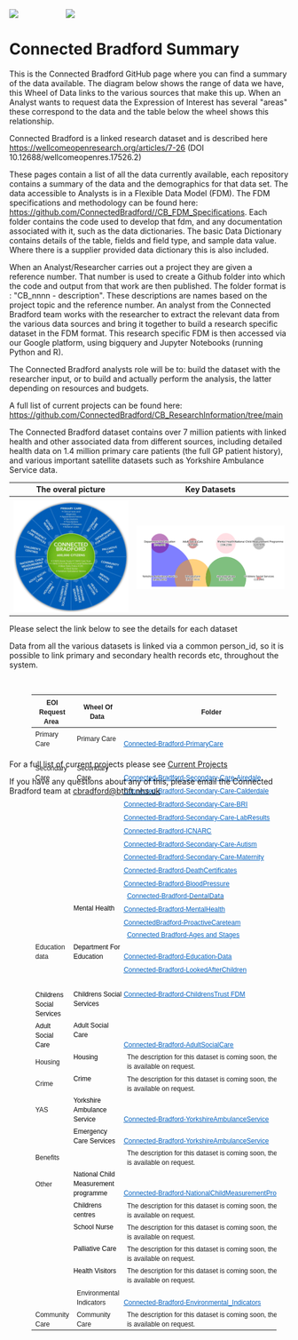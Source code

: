 

<div style="display: flex; justify-content: space-between;">
  <img src="https://github.com/ConnectedBradford/CB_FDM_Specifications/blob/main/CB%20logo%201.png" width="100" style="margin-right: auto;" />
    <img src="https://github.com/ConnectedBradford/CB_FDM_Specifications/blob/main/Spacer.png" width="400" style="margin-right: auto;" />
<!--   <img src="https://github.com/ConnectedBradford/CB_FDM_Specifications/blob/main/SNSDE%20Logo%20%2B%20part%20of%20network.png" width="300"  style="margin-left: auto;"/> -->
</div>



# Connected Bradford Summary

This is the Connected Bradford GitHub page where you can find a summary of the data available. The diagram below shows the range of data we have, this Wheel of Data links to the various sources that make this up. 
When an Analyst wants to request data the Expression of Interest has several "areas" these correspond to the data and the table below the wheel shows this relationship.

Connected Bradford is a linked research dataset and is described here https://wellcomeopenresearch.org/articles/7-26  (DOI 10.12688/wellcomeopenres.17526.2) 

These pages contain a list of all the data currently available, each repository contains a summary of the data and the demographics for that data set. The data accessible to Analysts is in a Flexible Data Model (FDM). The FDM specifications and methodology can be found here: https://github.com/ConnectedBradford//CB_FDM_Specifications. Each folder contains the code used to develop that fdm, and any documentation associated with it, such as the data dictionaries. The basic Data Dictionary contains details of the table, fields and field type, and sample data value. Where there is a supplier provided data dictionary this is also included. 

When an Analyst/Researcher carries out a project they are given a reference number. That number is used to create a Github folder into which the code and output from that work are then published. The folder format is : "CB_nnnn - description". These descriptions are names based on the project topic and the reference number. An analyst from the Connected Bradford team works with the researcher to extract the relevant data from the various data sources and bring it together to build a research specific dataset in the FDM format. This research specific FDM is then accessed via our Google platform, using bigquery and Jupyter Notebooks (running Python and R). 

The Connected Bradford analysts role will be to: build the dataset with the researcher input, or to build and actually perform the analysis, the latter depending on resources and budgets.

A full list of current projects can be found here: https://github.com/ConnectedBradford/CB_ResearchInformation/tree/main

The Connected Bradford dataset contains over 7 million patients with linked health and other associated data from different sources, including detailed health data on 1.4 million primary care patients (the full GP patient history), and various important satellite datasets such as Yorkshire Ambulance Service data.

|        The overal picture                                                                                                                                              |  Key Datasets   |
| --------------------------------------------------------------------------------------------------------------------------------------------------- | ------------- |
| <a href="https://github.com/ConnectedBradford/">
  <img  alt="ConnectedBradford" width="385px" class="center" src="https://github.com/ConnectedBradford/.github/blob/main/CBrad.gif?raw=true" /> </a>  |  <img align="left" alt="ConnectedBradford" width="500px" src="https://github.com/ConnectedBradford/CB_FDM_Specifications/blob/main/docs/wheel.png?raw=true" /> |

 Please select the link below to see the details for each dataset 

Data from all the various datasets is linked via a common person_id, so it is possible to link primary and secondary health records etc, throughout the system.
<p>
    &nbsp;
</p>
<figure class="table" style="height:10px;width:87.73%;">
    <table class="ck-table-resized">
        <colgroup><col style="width:14.61%;"><col style="width:26.34%;"><col style="width:59.05%;"></colgroup>
        <thead>
            <tr>
                <th>
                    <span style="font-family:Tahoma, Geneva, sans-serif;font-size:12px;">EOI Request Area&nbsp;</span>
                </th>
                <th>
                    <span style="font-family:Tahoma, Geneva, sans-serif;font-size:12px;">Wheel Of Data&nbsp;</span>
                </th>
                <th>
                    <span style="font-family:Tahoma, Geneva, sans-serif;font-size:12px;">Folder&nbsp;</span>
                </th>
            </tr>
        </thead>
        <tbody>
            <tr>
                <td>
                    <span style="font-family:Tahoma, Geneva, sans-serif;font-size:12px;">Primary Care</span>
                </td>
                <td>
                    <span style="font-family:Tahoma, Geneva, sans-serif;font-size:12px;">Primary Care&nbsp;</span>
                </td>
                <td class="xl65" style="font-style:normal;font-weight:400;height:14.5pt;padding-left:1px;padding-right:1px;padding-top:1px;text-wrap:nowrap;vertical-align:bottom;white-space-collapse:collapse;width:246pt;" height="19" width="327">
                    <a target="_blank" rel="noopener noreferrer" href="https://github.com/ConnectedBradford/Connected-Bradford-PrimaryCare"><span style="color:rgb(5,99,193);font-family:Tahoma, Geneva, sans-serif;font-size:12px;"><u>Connected-Bradford-PrimaryCare</u></span></a>
                </td>
            </tr>
            <tr>
                <td>
                    &nbsp;
                </td>
                <td>
                    &nbsp;
                </td>
                <td>
                    &nbsp;
                </td>
            </tr>
            <tr>
                <td>
                    <span style="font-family:Tahoma, Geneva, sans-serif;font-size:12px;">Secondary Care</span>
                </td>
                <td>
                    <span style="font-family:Tahoma, Geneva, sans-serif;font-size:12px;">Secondary Care</span>
                </td>
                <td class="xl65" style="font-style:normal;font-weight:400;height:14.5pt;padding-left:1px;padding-right:1px;padding-top:1px;text-wrap:nowrap;vertical-align:bottom;white-space-collapse:collapse;width:246pt;" height="19" width="327">
                    <a target="_blank" rel="noopener noreferrer" href="https://github.com/ConnectedBradford/Connected-Bradford-Secondary-Care-Airedale"><span style="color:rgb(5,99,193);font-family:Tahoma, Geneva, sans-serif;font-size:12px;"><u>Connected-Bradford-Secondary-Care-Airedale</u></span></a>
                </td>
            </tr>
            <tr>
                <td>
                    &nbsp;
                </td>
                <td>
                    &nbsp;
                </td>
                <td class="xl65" style="font-style:normal;font-weight:400;height:14.5pt;padding-left:1px;padding-right:1px;padding-top:1px;text-wrap:nowrap;vertical-align:bottom;white-space-collapse:collapse;" height="19">
                    <a target="_blank" rel="noopener noreferrer" href="https://github.com/ConnectedBradford/Connected-Bradford-Secondary-Care-Calderdale"><span style="color:rgb(5,99,193);font-family:Tahoma, Geneva, sans-serif;font-size:12px;"><u>Connected-Bradford-Secondary-Care-Calderdale</u></span></a>
                </td>
            </tr>
            <tr>
                <td>
                    &nbsp;
                </td>
                <td>
                    &nbsp;
                </td>
                <td class="xl65" style="font-style:normal;font-weight:400;height:14.5pt;padding-left:1px;padding-right:1px;padding-top:1px;text-wrap:nowrap;vertical-align:bottom;white-space-collapse:collapse;" height="19">
                    <a target="_blank" rel="noopener noreferrer" href="https://github.com/ConnectedBradford/Connected-Bradford-Secondary-Care-BRI"><span style="color:rgb(5,99,193);font-family:Tahoma, Geneva, sans-serif;font-size:12px;"><u>Connected-Bradford-Secondary-Care-BRI</u></span></a>
                </td>
            </tr>
            <tr>
                <td>
                    &nbsp;
                </td>
                <td>
                    &nbsp;
                </td>
                <td class="xl65" style="font-style:normal;font-weight:400;height:14.5pt;padding-left:1px;padding-right:1px;padding-top:1px;text-wrap:nowrap;vertical-align:bottom;white-space-collapse:collapse;" height="19">
                    <a target="_blank" rel="noopener noreferrer" href="https://github.com/ConnectedBradford/Connected-Bradford-Secondary-Care-LabResults"><span style="color:rgb(5,99,193);font-family:Tahoma, Geneva, sans-serif;font-size:12px;"><u>Connected-Bradford-Secondary-Care-LabResults</u></span></a>
                </td>
            </tr>
            <tr>
                <td>
                    &nbsp;
                </td>
                <td>
                    &nbsp;
                </td>
                <td class="xl65" style="font-style:normal;font-weight:400;height:14.5pt;padding-left:1px;padding-right:1px;padding-top:1px;text-wrap:nowrap;vertical-align:bottom;white-space-collapse:collapse;" height="19">
                    <a target="_blank" rel="noopener noreferrer" href="https://github.com/ConnectedBradford/Connected-Bradford-ICNARC"><span style="color:rgb(5,99,193);font-family:Tahoma, Geneva, sans-serif;font-size:12px;"><u>Connected-Bradford-ICNARC</u></span></a>
                </td>
            </tr>
            <tr>
                <td>
                    &nbsp;
                </td>
                <td>
                    &nbsp;
                </td>
                <td class="xl65" style="font-style:normal;font-weight:400;height:14.5pt;padding-left:1px;padding-right:1px;padding-top:1px;text-wrap:nowrap;vertical-align:bottom;white-space-collapse:collapse;" height="19">
                    <a target="_blank" rel="noopener noreferrer" href="https://github.com/ConnectedBradford/Connected-Bradford-Secndary-Care-Autism"><span style="color:rgb(5,99,193);font-family:Tahoma, Geneva, sans-serif;font-size:12px;"><u>Connected-Bradford-Secondary-Care-Autism</u></span></a>
                </td>
            </tr>
            <tr>
                <td>
                    &nbsp;
                </td>
                <td>
                    &nbsp;
                </td>
                <td class="xl65" style="font-style:normal;font-weight:400;height:14.5pt;padding-left:1px;padding-right:1px;padding-top:1px;text-wrap:nowrap;vertical-align:bottom;white-space-collapse:collapse;" height="19">
                    <a target="_blank" rel="noopener noreferrer" href="https://github.com/ConnectedBradford/Connected-Bradford-Secondary-Care-Maternity"><span style="color:rgb(5,99,193);font-family:Tahoma, Geneva, sans-serif;font-size:12px;"><u>Connected-Bradford-Secondary-Care-Maternity</u></span></a>
                </td>
            </tr>
            <tr>
                <td>
                    &nbsp;
                </td>
                <td>
                    &nbsp;
                </td>
                <td class="xl65" style="font-style:normal;font-weight:400;height:14.5pt;padding-left:1px;padding-right:1px;padding-top:1px;text-wrap:nowrap;vertical-align:bottom;white-space-collapse:collapse;width:246pt;" height="19" width="327">
                    <a target="_blank" rel="noopener noreferrer" href="https://github.com/ConnectedBradford/Connected-Bradford-DeathCertificates"><span style="color:rgb(5,99,193);font-family:Tahoma, Geneva, sans-serif;font-size:12px;"><u>Connected-Bradford-DeathCertificates</u></span></a>
                </td>
            </tr>
            <tr>
                <td>
                    &nbsp;
                </td>
                <td>
                    &nbsp;
                </td>
                <td class="xl65" style="font-style:normal;font-weight:400;height:14.5pt;padding-left:1px;padding-right:1px;padding-top:1px;text-wrap:nowrap;vertical-align:bottom;white-space-collapse:collapse;width:246pt;" height="19" width="327">
                    <a target="_blank" rel="noopener noreferrer" href="https://github.com/ConnectedBradford/Connected-Bradford-BloodPressure"><span style="color:rgb(5,99,193);font-family:Tahoma, Geneva, sans-serif;font-size:12px;"><u>Connected-Bradford-BloodPressure</u></span></a>
                </td>
            </tr>
            <tr>
                <td>
                    &nbsp;
                </td>
                <td>
                    &nbsp;
                </td>
                <td>
                    <a target="_blank" rel="noopener noreferrer" href="https://github.com/ConnectedBradford/Connected-Bradford-DentalData"><span style="color:rgb(5,99,193);font-family:Tahoma, Geneva, sans-serif;font-size:12px;"><u>Connected-Bradford-</u></span><span style="color:rgb(5,99,193);font-size:12px;">DentalData</span></a>
                </td>
            </tr>
            <tr>
                <td>
                    &nbsp;
                </td>
                <td class="xl66" style="font-style:normal;font-weight:400;height:14.5pt;padding-left:1px;padding-right:1px;padding-top:1px;text-decoration-line:none;text-wrap:wrap;vertical-align:top;white-space-collapse:collapse;width:214pt;" height="19" width="285">
                    <span style="color:black;font-family:Tahoma, Geneva, sans-serif;font-size:12px;">Mental Health</span>
                </td>
                <td class="xl65" style="font-style:normal;font-weight:400;padding-left:1px;padding-right:1px;padding-top:1px;text-wrap:nowrap;vertical-align:bottom;white-space-collapse:collapse;width:246pt;" width="327">
                    <a target="_blank" rel="noopener noreferrer" href="https://github.com/ConnectedBradford/Connected-Bradford-MentalHealth"><span style="color:rgb(5,99,193);font-family:Tahoma, Geneva, sans-serif;font-size:12px;"><u>Connected-Bradford-MentalHealth</u></span></a>
                </td>
            </tr>
            <tr>
                <td>
                    &nbsp;
                </td>
                <td class="xl66" style="font-style:normal;font-weight:400;height:14.5pt;padding-left:1px;padding-right:1px;padding-top:1px;text-decoration-line:none;text-wrap:wrap;vertical-align:top;white-space-collapse:collapse;width:214pt;" height="19" width="285">
                    <span style="font-family:Tahoma, Geneva, sans-serif;font-size:12px;"><span style="color:black;font-family:Calibri, sans-serif;font-size:11pt;"></span></span>
                </td>
                <td class="xl65" style="font-style:normal;font-weight:400;padding-left:1px;padding-right:1px;padding-top:1px;text-wrap:nowrap;vertical-align:bottom;white-space-collapse:collapse;">
                    <a target="_blank" rel="noopener noreferrer" href="https://github.com/ConnectedBradford/ConnectedBradford-ProactiveCareteam"><span style="color:rgb(5,99,193);font-family:Tahoma, Geneva, sans-serif;font-size:12px;"><u>ConnectedBradford-ProactiveCareteam</u></span></a>
                </td>
            </tr>
            <tr>
                <td>
                    &nbsp;
                </td>
                <td>
                    &nbsp;
                </td>
                <td>
                    <a target="_blank" rel="noopener noreferrer" href="https://github.com/ConnectedBradford/Ages_And_Stages_Questionnaires"><span style="color:rgb(5,99,193);font-family:Tahoma, Geneva, sans-serif;font-size:12px;"><u>Connected Bradford-Ages and Stages</u></span></a>
                </td>
            </tr>
            <tr>
                <td>
                    <span style="font-family:Tahoma, Geneva, sans-serif;font-size:12px;">Education data&nbsp;</span>
                </td>
                <td class="xl66" style="font-style:normal;font-weight:400;height:14.5pt;padding-left:1px;padding-right:1px;padding-top:1px;text-decoration-line:none;text-wrap:wrap;vertical-align:top;white-space-collapse:collapse;width:214pt;" height="19" width="285">
                    <span style="color:black;font-family:Tahoma, Geneva, sans-serif;font-size:12px;">Department For Education</span>
                </td>
                <td class="xl65" style="font-style:normal;font-weight:400;padding-left:1px;padding-right:1px;padding-top:1px;text-wrap:nowrap;vertical-align:bottom;white-space-collapse:collapse;width:246pt;" width="327">
                    <a target="_blank" rel="noopener noreferrer" href="https://github.com/ConnectedBradford/Connected-Bradford-Education-Data"><span style="color:rgb(5,99,193);font-family:Tahoma, Geneva, sans-serif;font-size:12px;"><u>Connected-Bradford-Education-Data</u></span></a>
                </td>
            </tr>
            <tr>
                <td>
                    &nbsp;
                </td>
                <td class="xl66" style="font-style:normal;font-weight:400;height:14.5pt;padding-left:1px;padding-right:1px;padding-top:1px;text-decoration-line:none;text-wrap:wrap;vertical-align:top;white-space-collapse:collapse;width:214pt;" height="19" width="285">
                    <span style="font-family:Tahoma, Geneva, sans-serif;font-size:12px;"><span style="color:black;font-family:Calibri, sans-serif;font-size:11pt;"></span></span>
                </td>
                <td class="xl65" style="font-style:normal;font-weight:400;padding-left:1px;padding-right:1px;padding-top:1px;text-wrap:nowrap;vertical-align:bottom;white-space-collapse:collapse;">
                    <a target="_blank" rel="noopener noreferrer" href="https://github.com/ConnectedBradford/Connected-Bradford-LookedAfterChildren"><span style="color:rgb(5,99,193);font-family:Tahoma, Geneva, sans-serif;font-size:12px;"><u>Connected-Bradford-LookedAfterChildren</u></span></a>
                </td>
            </tr>
            <tr>
                <td>
                    &nbsp;
                </td>
                <td>
                    &nbsp;
                </td>
                <td>
                    &nbsp;
                </td>
            </tr>
            <tr>
                <td>
                    <span style="color:black;font-family:Tahoma, Geneva, sans-serif;font-size:12px;">Childrens Social Services</span>
                </td>
                <td class="xl66" style="font-style:normal;font-weight:400;height:15.5pt;padding-left:1px;padding-right:1px;padding-top:1px;text-decoration-line:none;text-wrap:wrap;vertical-align:top;white-space-collapse:collapse;width:214pt;" height="21" width="285">
                    <span style="color:black;font-family:Tahoma, Geneva, sans-serif;font-size:12px;">Childrens Social Services</span>
                </td>
                <td class="xl67" style="font-style:normal;font-weight:400;padding-left:1px;padding-right:1px;padding-top:1px;text-wrap:nowrap;vertical-align:top;white-space-collapse:collapse;width:246pt;" width="327">
                    <a target="_blank" rel="noopener noreferrer" href="https://github.com/ConnectedBradford/Connected-Bradford-ChildrensTrust_FDM"><span style="color:rgb(5,99,193);font-family:Tahoma, Geneva, sans-serif;font-size:12px;"><u>Connected-Bradford-ChildrensTrust FDM</u></span></a>
                </td>
            </tr>
            <tr>
                <td>
                    <span style="color:black;font-family:Tahoma, Geneva, sans-serif;font-size:12px;">Adult Social Care</span>
                </td>
                <td class="xl66" style="font-style:normal;font-weight:400;height:14.5pt;padding-left:1px;padding-right:1px;padding-top:1px;text-decoration-line:none;text-wrap:wrap;vertical-align:top;white-space-collapse:collapse;width:214pt;" height="19" width="285">
                    <span style="color:black;font-family:Tahoma, Geneva, sans-serif;font-size:12px;">Adult Social Care</span>
                </td>
                <td class="xl65" style="font-style:normal;font-weight:400;padding-left:1px;padding-right:1px;padding-top:1px;text-wrap:nowrap;vertical-align:bottom;white-space-collapse:collapse;">
                    <a target="_blank" rel="noopener noreferrer" href="https://github.com/ConnectedBradford/Connected-Bradford-AdultSocialCare"><span style="color:rgb(5,99,193);font-family:Tahoma, Geneva, sans-serif;font-size:12px;"><u>Connected-Bradford-AdultSocialCare</u></span></a>
                </td>
            </tr>
            <tr>
                <td>
                    <span style="font-family:Tahoma, Geneva, sans-serif;font-size:12px;">Housing</span>
                </td>
                <td class="xl65" style="font-style:normal;font-weight:400;height:14.5pt;padding-left:1px;padding-right:1px;padding-top:1px;text-decoration-line:none;text-wrap:wrap;vertical-align:top;white-space-collapse:collapse;width:214pt;" height="19" width="285">
                    <span style="color:black;font-family:Tahoma, Geneva, sans-serif;font-size:12px;">Housing</span>
                </td>
                <td>
                    <span style="font-family:Tahoma, Geneva, sans-serif;font-size:12px;">The description for this dataset is coming soon, the data is available on request.&nbsp;</span>
                </td>
            </tr>
            <tr>
                <td>
                    <span style="font-family:Tahoma, Geneva, sans-serif;font-size:12px;">Crime</span>
                </td>
                <td class="xl65" style="font-style:normal;font-weight:400;height:14.5pt;padding-left:1px;padding-right:1px;padding-top:1px;text-decoration-line:none;text-wrap:wrap;vertical-align:top;white-space-collapse:collapse;width:214pt;" height="19" width="285">
                    <span style="color:black;font-family:Tahoma, Geneva, sans-serif;font-size:12px;">Crime</span>
                </td>
                <td>
                    <span style="font-family:Tahoma, Geneva, sans-serif;font-size:12px;">The description for this dataset is coming soon, the data is available on request.&nbsp;</span>
                </td>
            </tr>
            <tr>
                <td>
                    <span style="font-family:Tahoma, Geneva, sans-serif;font-size:12px;">YAS</span>
                </td>
                <td class="xl66" style="font-style:normal;font-weight:400;height:14.5pt;padding-left:1px;padding-right:1px;padding-top:1px;text-decoration-line:none;text-wrap:wrap;vertical-align:top;white-space-collapse:collapse;width:214pt;" height="19" width="285">
                    <span style="color:black;font-family:Tahoma, Geneva, sans-serif;font-size:12px;">Yorkshire Ambulance Service</span>
                </td>
                <td class="xl65" style="font-style:normal;font-weight:400;padding-left:1px;padding-right:1px;padding-top:1px;text-wrap:nowrap;vertical-align:bottom;white-space-collapse:collapse;width:246pt;" width="327">
                    <a target="_blank" rel="noopener noreferrer" href="https://github.com/ConnectedBradford/Connected-Bradford-YorkshireAmbulanceService"><span style="color:rgb(5,99,193);font-family:Tahoma, Geneva, sans-serif;font-size:12px;"><u>Connected-Bradford-YorkshireAmbulanceService</u></span></a>
                </td>
            </tr>
            <tr>
                <td>
                    &nbsp;
                </td>
                <td class="xl66" style="font-style:normal;font-weight:400;height:14.5pt;padding-left:1px;padding-right:1px;padding-top:1px;text-decoration-line:none;text-wrap:wrap;vertical-align:top;white-space-collapse:collapse;width:214pt;" height="19" width="285">
                    <span style="color:black;font-family:Tahoma, Geneva, sans-serif;font-size:12px;">Emergency Care Services</span>
                </td>
                <td class="xl65" style="font-style:normal;font-weight:400;padding-left:1px;padding-right:1px;padding-top:1px;text-wrap:nowrap;vertical-align:bottom;white-space-collapse:collapse;">
                    <a target="_blank" rel="noopener noreferrer" href="https://github.com/ConnectedBradford/Connected-Bradford-YorkshireAmbulanceService"><span style="color:rgb(5,99,193);font-family:Tahoma, Geneva, sans-serif;font-size:12px;"><u>Connected-Bradford-YorkshireAmbulanceService</u></span></a>
                </td>
            </tr>
            <tr>
                <td>
                    <span style="font-family:Tahoma, Geneva, sans-serif;font-size:12px;">Benefits</span>
                </td>
                <td>
                    &nbsp;
                </td>
                <td>
                    <span style="font-family:Tahoma, Geneva, sans-serif;font-size:12px;">The description for this dataset is coming soon, the data is available on request.&nbsp;</span>
                </td>
            </tr>
            <tr>
                <td>
                    <span style="font-family:Tahoma, Geneva, sans-serif;font-size:12px;">Other&nbsp;</span>
                </td>
                <td class="xl66" style="font-style:normal;font-weight:400;height:14.5pt;padding-left:1px;padding-right:1px;padding-top:1px;text-decoration-line:none;text-wrap:wrap;vertical-align:top;white-space-collapse:collapse;width:214pt;" height="19" width="285">
                    <span style="color:black;font-family:Tahoma, Geneva, sans-serif;font-size:12px;">National Child Measurement programme</span>
                </td>
                <td class="xl65" style="font-style:normal;font-weight:400;padding-left:1px;padding-right:1px;padding-top:1px;text-wrap:nowrap;vertical-align:bottom;white-space-collapse:collapse;width:246pt;" width="327">
                    <a target="_blank" rel="noopener noreferrer" href="https://github.com/ConnectedBradford/Connected-Bradford-NationalChildMeasurementProgramme"><span style="color:rgb(5,99,193);font-family:Tahoma, Geneva, sans-serif;font-size:12px;"><u>Connected-Bradford-NationalChildMeasurementProgramme</u></span></a>
                </td>
            </tr>
            <tr>
                <td>
                    &nbsp;
                </td>
                <td class="xl65" style="font-style:normal;font-weight:400;height:14.5pt;padding-left:1px;padding-right:1px;padding-top:1px;text-decoration-line:none;text-wrap:wrap;vertical-align:top;white-space-collapse:collapse;width:214pt;" height="19" width="285">
                    <span style="color:black;font-family:Tahoma, Geneva, sans-serif;font-size:12px;">Childrens centres</span>
                </td>
                <td>
                    <span style="font-family:Tahoma, Geneva, sans-serif;font-size:12px;">The description for this dataset is coming soon, the data is available on request.&nbsp;</span>
                </td>
            </tr>
            <tr>
                <td>
                    &nbsp;
                </td>
                <td class="xl65" style="font-style:normal;font-weight:400;height:14.5pt;padding-left:1px;padding-right:1px;padding-top:1px;text-decoration-line:none;text-wrap:wrap;vertical-align:top;white-space-collapse:collapse;width:214pt;" height="19" width="285">
                    <span style="color:black;font-family:Tahoma, Geneva, sans-serif;font-size:12px;">School Nurse</span>
                </td>
                <td>
                    <span style="font-family:Tahoma, Geneva, sans-serif;font-size:12px;">The description for this dataset is coming soon, the data is available on request.&nbsp;</span>
                </td>
            </tr>
            <tr>
                <td>
                    &nbsp;
                </td>
                <td class="xl65" style="font-style:normal;font-weight:400;height:14.5pt;padding-left:1px;padding-right:1px;padding-top:1px;text-decoration-line:none;text-wrap:wrap;vertical-align:top;white-space-collapse:collapse;width:214pt;" height="19" width="285">
                    <span style="color:black;font-family:Tahoma, Geneva, sans-serif;font-size:12px;">Palliative Care</span>
                </td>
                <td>
                    <span style="font-family:Tahoma, Geneva, sans-serif;font-size:12px;">The description for this dataset is coming soon, the data is available on request.&nbsp;</span>
                </td>
            </tr>
            <tr>
                <td>
                    &nbsp;
                </td>
                <td class="xl65" style="font-style:normal;font-weight:400;height:14.5pt;padding-left:1px;padding-right:1px;padding-top:1px;text-decoration-line:none;text-wrap:wrap;vertical-align:top;white-space-collapse:collapse;width:214pt;" height="19" width="285">
                    <span style="color:black;font-family:Tahoma, Geneva, sans-serif;font-size:12px;">Health Visitors</span>
                </td>
                <td>
                    <span style="font-family:Tahoma, Geneva, sans-serif;font-size:12px;">The description for this dataset is coming soon, the data is available on request.&nbsp;</span>
                </td>
            </tr>
            <tr>
                <td>
                    &nbsp;
                </td>
                <td>
                    <span style="font-family:Tahoma, Geneva, sans-serif;font-size:12px;">Environmental Indicators&nbsp;</span>
                </td>
                <td class="xl65" style="font-style:normal;font-weight:400;height:14.5pt;padding-left:1px;padding-right:1px;padding-top:1px;text-wrap:nowrap;vertical-align:bottom;white-space-collapse:collapse;width:246pt;" height="19" width="327">
                    <a target="_blank" rel="noopener noreferrer" href="https://github.com/ConnectedBradford/Connected-Bradford-Environmental_Indicators"><span style="color:rgb(5,99,193);font-family:Tahoma, Geneva, sans-serif;font-size:12px;"><u>Connected-Bradford-Environmental_Indicators</u></span></a>
                </td>
            </tr>
            <tr>
                <td>
                    <span style="font-family:Tahoma, Geneva, sans-serif;font-size:12px;">Community Care</span>
                </td>
                <td>
                    <span style="font-family:Tahoma, Geneva, sans-serif;font-size:12px;">Community Care</span>
                </td>
                <td>
                    <span style="font-family:Tahoma, Geneva, sans-serif;font-size:12px;">The description for this dataset is coming soon, the data is available on request.&nbsp;</span>
                </td>
            </tr>
        </tbody>
    </table>
</figure>
<p>
    &nbsp;
</p>
<p>
    &nbsp;
</p>
<p>
    &nbsp;
</p>





For a full list of current projects please see [Current Projects](https://github.com/ConnectedBradford/CB_ResearchInformation/tree/main)

If you have any questions about any of this, please email the Connected Bradford team at cbradford@bthft.nhs.uk


